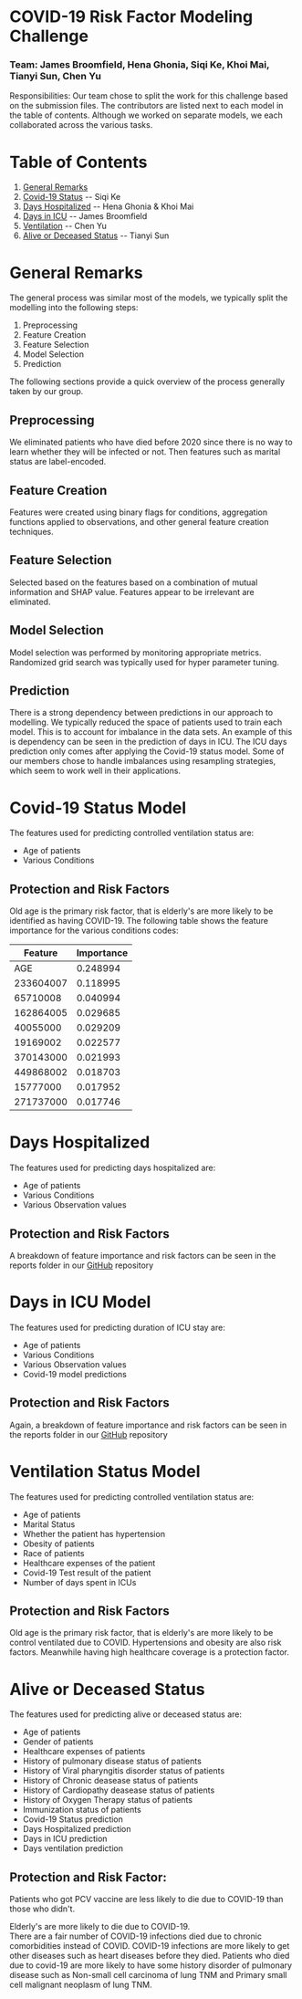 # COVID-19 Risk Factor Modeling Challenge
### Team: James Broomfield, Hena Ghonia, Siqi Ke, Khoi Mai, Tianyi Sun, Chen Yu

Responsibilities: Our team chose to split the work for this challenge based on the submission files.  The contributors are listed next to each model in the table of contents.  Although we worked on separate models, we each collaborated across the various tasks.

# Table of Contents
1. [General Remarks](#general)
2. [Covid-19 Status](#covid) -- Siqi Ke
3. [Days Hospitalized](#hostpital) -- Hena Ghonia & Khoi Mai
4. [Days in ICU](#icu) --  James Broomfield
5. [Ventilation](#ventilation) -- Chen Yu
6. [Alive or Deceased Status](#aod) -- Tianyi Sun

# General Remarks <a name="general"></a>

The general process was similar most of the models, we typically split the modelling into the following steps:
1. Preprocessing
2. Feature Creation
3. Feature Selection
4. Model Selection
5. Prediction

The following sections provide a quick overview of the process generally taken by our group.

## Preprocessing

We eliminated patients who have died before 2020 since there is no way to learn whether they will be infected or not. Then features such as marital status are label-encoded.

## Feature Creation

Features were created using binary flags for conditions, aggregation functions applied to observations, and other general feature creation techniques.

## Feature Selection

Selected based on the features based on a combination of mutual information and SHAP value. Features appear to be irrelevant are eliminated.

## Model Selection

Model selection was performed by monitoring appropriate metrics.  Randomized grid search was typically used for hyper parameter tuning.

## Prediction

There is a strong dependency between predictions in our approach to modelling.  We typically  reduced the space of patients used to train each model.  This is to account for imbalance in the data sets.  An example of this is dependency can be seen in the prediction of days in ICU.  The ICU days prediction only comes after applying the Covid-19 status model.  Some of our members chose to handle imbalances using resampling strategies, which seem to work well in their applications.

# Covid-19 Status Model <a name="covid"></a>

The features used for predicting controlled ventilation status are:

- Age of patients
- Various Conditions

## Protection and Risk Factors

Old age is the primary risk factor, that is elderly's are more likely to be identified as having COVID-19. The following table shows the feature importance for the various conditions codes:

| Feature | Importance|
|--------|------------|
|AGE     |     0.248994|
|233604007   | 0.118995|
|65710008  |   0.040994|
|162864005  |  0.029685|
|40055000  |   0.029209|
|19169002  |   0.022577|
|370143000|    0.021993|
|449868002  |  0.018703|
|15777000  |   0.017952|
|271737000 |   0.017746|

# Days Hospitalized <a name="hostpital"></a>

The features used for predicting days hospitalized are:

- Age of patients
- Various Conditions
- Various Observation values

## Protection and Risk Factors

A breakdown of feature importance and risk factors can be seen in the reports folder in our <a href="https://github.com/Ecolab-UMN-DS4C-Challenge/precisionFDA"> GitHub</a> repository

# Days in ICU Model <a name="icu"></a>

The features used for predicting duration of ICU stay are:

- Age of patients
- Various Conditions
- Various Observation values
- Covid-19 model predictions

## Protection and Risk Factors

Again, a breakdown of feature importance and risk factors can be seen in the reports folder in our <a href="https://github.com/Ecolab-UMN-DS4C-Challenge/precisionFDA"> GitHub</a> repository

# Ventilation Status Model <a name="ventilation"></a>

The features used for predicting controlled ventilation status are:

- Age of patients
- Marital Status
- Whether the patient has hypertension
- Obesity of patients
- Race of patients
- Healthcare expenses of the patient
- Covid-19 Test result of the patient
- Number of days spent in ICUs

## Protection and Risk Factors

Old age is the primary risk factor, that is elderly's are more likely to be control ventilated due to COVID. Hypertensions and obesity are also risk factors. Meanwhile having high healthcare coverage is a protection factor.

# Alive or Deceased Status <a name="aod"></a>

The features used for predicting alive or deceased status are:

- Age of patients
- Gender of patients
- Healthcare expenses of patients 
- History of pulmonary disease status of patients 
- History of Viral pharyngitis disorder status of patients 
- History of Chronic deasease status of patients
- History of Cardiopathy deasease status of patients 
- History of Oxygen Therapy status of patients 
- Immunization status of patients 
- Covid-19 Status prediction 
- Days Hospitalized prediction
- Days in ICU prediction
- Days ventilation prediction

## Protection and Risk Factor:

Patients who got PCV vaccine are less likely to die due to COVID-19 than those who didn't. 

Elderly's are more likely to die due to COVID-19.  
There are a fair number of COVID-19 infections died due to chronic comorbidities instead of COVID. 
COVID-19 infections are more likely to get other diseases such as heart diseases before they died. 
Patients who died due to covid-19 are more likely to have some history disorder of pulmonary disease such as Non-small cell carcinoma of lung TNM and Primary small cell malignant neoplasm of lung TNM. 
